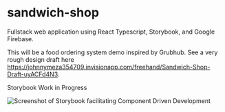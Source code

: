 # sandwich-shop

Fullstack web application using React Typescript, Storybook, and Google Firebase. 

This will be a food ordering system demo inspired by Grubhub. See a very rough design draft here https://johnnymeza354709.invisionapp.com/freehand/Sandwich-Shop-Draft-uyACFd4N3.

Storybook Work in Progress

![Screenshot of Storybook facilitating Component Driven Development](https://gyazo.com/0f8e9664c948f5811678e2564f500bd7.png)